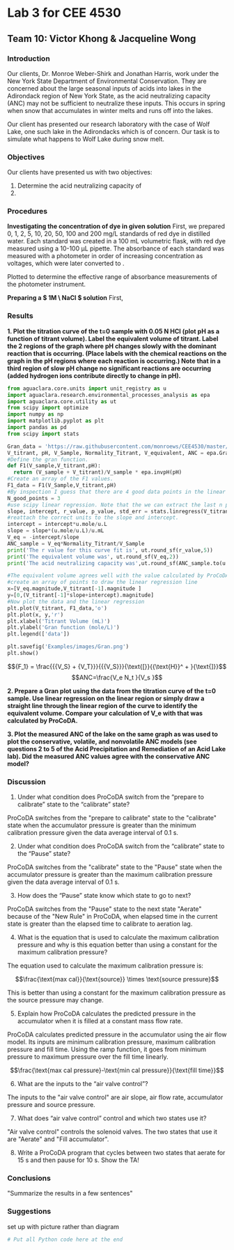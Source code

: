 # Lab 3 for CEE 4530

## Team 10: Victor Khong & Jacqueline Wong ##

### Introduction ###
Our clients, Dr. Monroe Weber-Shirk and Jonathan Harris, work under the New York State Department of Environmental Conservation. They are concerned about the large seasonal inputs of acids into lakes in the Adirondack region of New York State, as the acid neutralizing capacity (ANC) may not be sufficient to neutralize these inputs. This occurs in spring when snow that accumulates in winter melts and runs off into the lakes.

Our client has presented our research laboratory with the case of Wolf Lake, one such lake in the Adirondacks which is of concern. Our task is to simulate what happens to Wolf Lake during snow melt.

### Objectives ###
Our clients have presented us with two objectives:

1. Determine the acid neutralizing capacity of
2.


### Procedures ###
<b>Investigating the concentration of dye in given solution</b>
First, we prepared 0, 1, 2, 5, 10, 20, 50, 100 and 200 mg/L standards of red dye in distilled water. Each standard was created in a 100 mL volumetric flask, with red dye measured using a 10-100 µL pipette. The absorbance of each standard was measured with a photometer in order of increasing concentration as voltages, which were later converted to .

Plotted to determine the effective range of absorbance measurements of the photometer instrument.

<b>Preparing a $ 1M \ NaCl $ solution</b>
First,

### Results ###

<b>1. Plot the titration curve of the t=0 sample with 0.05 N HCl (plot pH as a function of titrant volume). Label the equivalent volume of titrant. Label the 2 regions of the graph where pH changes slowly with the dominant reaction that is occurring. (Place labels with the chemical reactions on the graph in the pH regions where each reaction is occurring.) Note that in a third region of slow pH change no significant reactions are occurring (added hydrogen ions contribute directly to change in pH).</b>

```python
from aguaclara.core.units import unit_registry as u
import aguaclara.research.environmental_processes_analysis as epa
import aguaclara.core.utility as ut
from scipy import optimize
import numpy as np
import matplotlib.pyplot as plt
import pandas as pd
from scipy import stats

Gran_data = 'https://raw.githubusercontent.com/monroews/CEE4530/master/Examples/data/Gran.xls'
V_titrant, pH, V_Sample, Normality_Titrant, V_equivalent, ANC = epa.Gran(Gran_data)
#Define the gran function.
def F1(V_sample,V_titrant,pH):
  return (V_sample + V_titrant)/V_sample * epa.invpH(pH)
#Create an array of the F1 values.
F1_data = F1(V_Sample,V_titrant,pH)
#By inspection I guess that there are 4 good data points in the linear region.
N_good_points = 3
#use scipy linear regression. Note that the we can extract the last n points from an array using the notation [-N:]
slope, intercept, r_value, p_value, std_err = stats.linregress(V_titrant[-N_good_points:],F1_data[-N_good_points:])
#reattach the correct units to the slope and intercept.
intercept = intercept*u.mole/u.L
slope = slope*(u.mole/u.L)/u.mL
V_eq = -intercept/slope
ANC_sample = V_eq*Normality_Titrant/V_Sample
print('The r value for this curve fit is', ut.round_sf(r_value,5))
print('The equivalent volume was', ut.round_sf(V_eq,2))
print('The acid neutralizing capacity was',ut.round_sf(ANC_sample.to(u.meq/u.L),2))

#The equivalent volume agrees well with the value calculated by ProCoDA.
#create an array of points to draw the linear regression line
x=[V_eq.magnitude,V_titrant[-1].magnitude ]
y=[0,(V_titrant[-1]*slope+intercept).magnitude]
#Now plot the data and the linear regression
plt.plot(V_titrant, F1_data,'o')
plt.plot(x, y,'r')
plt.xlabel('Titrant Volume (mL)')
plt.ylabel('Gran function (mole/L)')
plt.legend(['data'])

plt.savefig('Examples/images/Gran.png')
plt.show()
```

$${F_1} = \frac{{{V_S} + {V_T}}}{{{V_S}}}{\text{[}}{{\text{H}}^ + }{\text{]}}$$
$$ANC=\frac{V_e N_t }{V_s }$$

<b>2. Prepare a Gran plot using the data from the titration curve of the t=0 sample. Use linear regression on the linear region or simply draw a straight line through the linear region of the curve to identify the equivalent volume. Compare your calculation of V_e with that was calculated by ProCoDA.</b>

<b>3. Plot the measured ANC of the lake on the same graph as was used to plot the conservative, volatile, and nonvolatile ANC models (see questions 2 to 5 of the Acid Precipitation and Remediation of an Acid Lake lab). Did the measured ANC values agree with the conservative ANC model?</b>

### Discussion ###

1. Under what condition does ProCoDA switch from the “prepare to calibrate” state to the “calibrate” state?

ProCoDA switches from the "prepare to calibrate" state to the "calibrate" state when the accumulator pressure is greater than the minimum calibration pressure given the data average interval of 0.1 s.

2. Under what condition does ProCoDA switch from the “calibrate” state to the “Pause” state?

ProCoDA switches from the "calibrate" state to the "Pause" state when the accumulator pressure is greater than the maximum calibration pressure given the data average interval of 0.1 s.

3. How does the “Pause” state know which state to go to next?

ProCoDA switches from the "Pause" state to the next state "Aerate" because of the "New Rule" in ProCoDA, when elapsed time in the current state is greater than the elapsed time to calibrate to aeration lag.

4. What is the equation that is used to calculate the maximum calibration pressure and why is this equation better than using a constant for the maximum calibration pressure?

The equation used to calculate the maximum calibration pressure is:

$$\frac{\text{max cal}}{\text{source}} \times \text{source pressure}$$

This is better than using a constant for the maximum calibration pressure as the source pressure may change.

5. Explain how ProCoDA calculates the predicted pressure in the accumulator when it is filled at a constant mass flow rate.

ProCoDA calculates predicted pressure in the accumulator using the air flow model. Its inputs are minimum calibration pressure, maximum calibration pressure and fill time. Using the ramp function, it goes from minimum pressure to maximum pressure over the fill time linearly.

$$\frac{\text{max cal pressure}-\text{min cal pressure}}{\text{fill time}}$$

6. What are the inputs to the “air valve control”?

The inputs to the "air valve control" are air slope, air flow rate, accumulator pressure and source pressure.

7. What does “air valve control” control and which two states use it?

"Air valve control" controls the solenoid valves. The two states that use it are "Aerate" and "Fill accumulator".

8. Write a ProCoDA program that cycles between two states that aerate for 15 s and then pause for 10 s. Show the TA!

### Conclusions ###

"Summarize the results in a few sentences"

### Suggestions ###

set up with picture rather than diagram

```python
# Put all Python code here at the end
```
